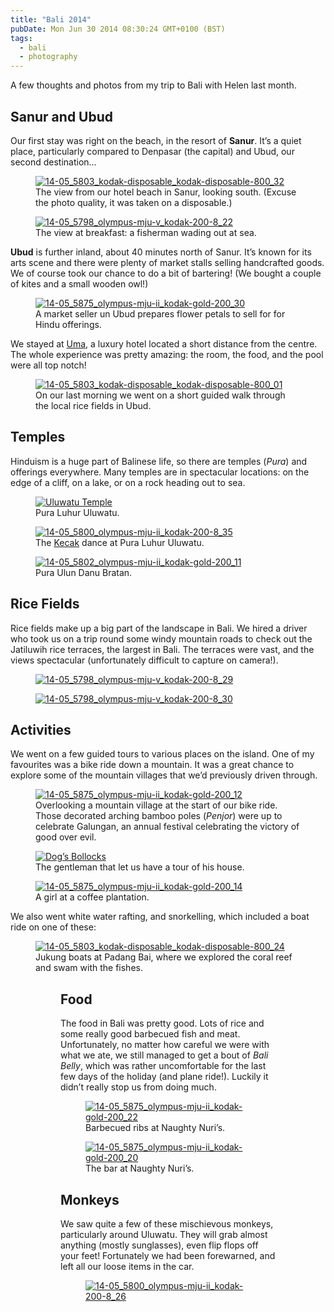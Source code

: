 ```yaml
---
title: "Bali 2014"
pubDate: Mon Jun 30 2014 08:30:24 GMT+0100 (BST)
tags:
  - bali
  - photography
---
```


<p>A few thoughts and photos from my trip to Bali with Helen last month.</p>

<h2>Sanur and Ubud</h2>

<p>Our first stay was right on the beach, in the resort of <strong>Sanur</strong>. It&#x2019;s a quiet place, particularly compared to Denpasar (the capital) and Ubud, our second destination&#x2026;</p>

<figure><a href="https://www.flickr.com/photos/domchristie/14296523638" title="14-05_5803_kodak-disposable_kodak-disposable-800_32 by dom christie, on Flickr"><img src="https://farm4.staticflickr.com/3881/14296523638_590afd3f17.jpg" alt="14-05_5803_kodak-disposable_kodak-disposable-800_32"></a><figcaption>The view from our hotel beach in Sanur, looking south. (Excuse the photo quality, it was taken on a disposable.)</figcaption></figure>

<figure><a href="https://www.flickr.com/photos/domchristie/14479707901" title="14-05_5798_olympus-mju-v_kodak-200-8_22 by dom christie, on Flickr"><img src="https://farm4.staticflickr.com/3866/14479707901_4df417717d.jpg" alt="14-05_5798_olympus-mju-v_kodak-200-8_22"></a><figcaption>The view at breakfast: a fisherman wading out at sea.</figcaption></figure>

<p><strong>Ubud</strong> is further inland, about 40 minutes north of Sanur. It&#x2019;s known for its arts scene and there were plenty of market stalls selling handcrafted goods. We of course took our chance to do a bit of bartering! (We bought a couple of kites and a small wooden owl!)</p>

<figure><a href="https://www.flickr.com/photos/domchristie/14296487220" title="14-05_5875_olympus-mju-ii_kodak-gold-200_30 by dom christie, on Flickr"><img src="https://farm4.staticflickr.com/3907/14296487220_ea3e2b703b.jpg" alt="14-05_5875_olympus-mju-ii_kodak-gold-200_30"></a><figcaption>A market seller un Ubud prepares flower petals to sell for for Hindu offerings.</figcaption></figure>

<p>We stayed at <a href="http://www.comohotels.com/umaubud/uma-como-ubud">Uma</a>, a luxury hotel located a short distance from the centre. The whole experience was pretty amazing: the room, the food, and the pool were all top notch!</p>

<figure><a href="https://www.flickr.com/photos/domchristie/14460001666" title="14-05_5803_kodak-disposable_kodak-disposable-800_01 by dom christie, on Flickr"><img src="https://farm6.staticflickr.com/5529/14460001666_83dba41e79.jpg" alt="14-05_5803_kodak-disposable_kodak-disposable-800_01"></a><figcaption>On our last morning we went on a short guided walk through the local rice fields in Ubud.</figcaption></figure>

<h2>Temples</h2>

<p>Hinduism is a huge part of Balinese life, so there are temples (<em>Pura</em>) and offerings everywhere. Many temples are in spectacular locations: on the edge of a cliff, on a lake, or on a rock heading out to sea.</p>

<figure><a href="https://www.flickr.com/photos/domchristie/14395488802" title="Uluwatu Temple by dom christie, on Flickr"><img src="https://farm4.staticflickr.com/3854/14395488802_24fa8ed7da.jpg" alt="Uluwatu Temple"></a><figcaption>Pura Luhur Uluwatu.</figcaption></figure>

<figure><a href="https://www.flickr.com/photos/domchristie/14459995346" title="14-05_5800_olympus-mju-ii_kodak-200-8_35 by dom christie, on Flickr"><img src="https://farm3.staticflickr.com/2901/14459995346_117cf1cbc3.jpg" alt="14-05_5800_olympus-mju-ii_kodak-200-8_35"></a><figcaption>The <a href="http://domchristie.co.uk/posts/kecak">Kecak</a> dance at Pura Luhur Uluwatu.</figcaption></figure>

<figure><a href="https://www.flickr.com/photos/domchristie/14539395494" title="14-05_5802_olympus-mju-ii_kodak-gold-200_11 by dom christie, on Flickr"><img src="https://farm6.staticflickr.com/5578/14539395494_f68768812c.jpg" alt="14-05_5802_olympus-mju-ii_kodak-gold-200_11"></a><figcaption>Pura Ulun Danu Bratan.</figcaption></figure>

<h2>Rice Fields</h2>

<p>Rice fields make up a big part of the landscape in Bali. We hired a driver who took us on a trip round some windy mountain roads to check out the Jatiluwih rice terraces, the largest in Bali. The terraces were vast, and the views spectacular (unfortunately difficult to capture on camera!).</p>

<figure><a href="https://www.flickr.com/photos/domchristie/14296505738" title="14-05_5798_olympus-mju-v_kodak-200-8_29 by dom christie, on Flickr"><img src="https://farm4.staticflickr.com/3850/14296505738_c79b1f9169.jpg" alt="14-05_5798_olympus-mju-v_kodak-200-8_29"></a></figure>

<figure><a href="https://www.flickr.com/photos/domchristie/14479715581" title="14-05_5798_olympus-mju-v_kodak-200-8_30 by dom christie, on Flickr"><img src="https://farm4.staticflickr.com/3882/14479715581_94a1f9964d.jpg" alt="14-05_5798_olympus-mju-v_kodak-200-8_30"></a></figure>

<h2>Activities</h2>

<p>We went on a few guided tours to various places on the island. One of my favourites was a bike ride down a mountain. It was a great chance to explore some of the mountain villages that we&#x2019;d previously driven through.</p>

<figure><a href="https://www.flickr.com/photos/domchristie/14296678397" title="14-05_5875_olympus-mju-ii_kodak-gold-200_12 by dom christie, on Flickr"><img src="https://farm3.staticflickr.com/2898/14296678397_a0d7acb5ca.jpg" alt="14-05_5875_olympus-mju-ii_kodak-gold-200_12"></a><figcaption>Overlooking a mountain village at the start of our bike ride. Those decorated arching bamboo poles (<em>Penjor</em>) were up to celebrate Galungan, an annual festival celebrating the victory of good over evil.</figcaption></figure>

<figure><a href="https://www.flickr.com/photos/domchristie/14385606531" title="Dog&#x2019;s Bollocks by dom christie, on Flickr"><img src="https://farm3.staticflickr.com/2925/14385606531_a6a99b8f52.jpg" alt="Dog&#x2019;s Bollocks"></a><figcaption>The gentleman that let us have a tour of his house.</figcaption></figure>

<figure><a href="https://www.flickr.com/photos/domchristie/14400787181" title="14-05_5875_olympus-mju-ii_kodak-gold-200_14 by dom christie, on Flickr"><img src="https://farm4.staticflickr.com/3895/14400787181_f4191ae8cb.jpg" alt="14-05_5875_olympus-mju-ii_kodak-gold-200_14"></a><figcaption>A girl at a coffee plantation.</figcaption></figure>

<p>We also went white water rafting, and snorkelling, which included a boat ride on one of these:</p>

<figure><a href="https://www.flickr.com/photos/domchristie/14479727371" title="14-05_5803_kodak-disposable_kodak-disposable-800_24 by dom christie, on Flickr"><img src="https://farm6.staticflickr.com/5278/14479727371_5eac9a175c.jpg" alt="14-05_5803_kodak-disposable_kodak-disposable-800_24"></a>
<figcaption>Jukung boats at Padang Bai, where we explored the coral reef and swam with the fishes.</figcaption><figure>

<h2>Food</h2>

<p>The food in Bali was pretty good. Lots of rice and some really good barbecued fish and meat. Unfortunately, no matter how careful we were with what we ate, we still managed to get a bout of <em>Bali Belly</em>, which was rather uncomfortable for the last few days of the holiday (and plane ride!). Luckily it didn&#x2019;t really stop us from doing much.</p>

<figure><a href="https://www.flickr.com/photos/domchristie/14479735881" title="14-05_5875_olympus-mju-ii_kodak-gold-200_22 by dom christie, on Flickr"><img src="https://farm4.staticflickr.com/3846/14479735881_fe334df7b2.jpg" alt="14-05_5875_olympus-mju-ii_kodak-gold-200_22"></a><figcaption>Barbecued ribs at Naughty Nuri&#x2019;s.</figcaption></figure>

<figure><a href="https://www.flickr.com/photos/domchristie/14481890094" title="14-05_5875_olympus-mju-ii_kodak-gold-200_20 by dom christie, on Flickr"><img src="https://farm6.staticflickr.com/5546/14481890094_f2e4c0fa43.jpg" alt="14-05_5875_olympus-mju-ii_kodak-gold-200_20"></a><figcaption>The bar at Naughty Nuri&#x2019;s.</figcaption></figure>

<h2>Monkeys</h2>

<p>We saw quite a few of these mischievous monkeys, particularly around Uluwatu. They will grab almost anything (mostly sunglasses), even flip flops off your feet! Fortunately we had been forewarned, and left all our loose items in the car.</p>

<figure><a href="https://www.flickr.com/photos/domchristie/14296509278" title="14-05_5800_olympus-mju-ii_kodak-200-8_26 by dom christie, on Flickr"><img src="https://farm6.staticflickr.com/5523/14296509278_67c44a0940.jpg" alt="14-05_5800_olympus-mju-ii_kodak-200-8_26"></a></figure>
